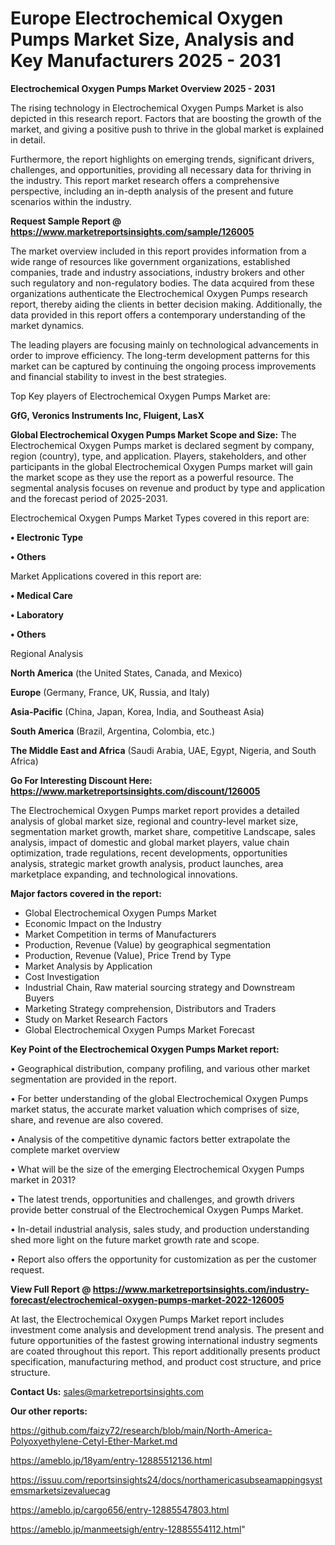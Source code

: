 # Europe Electrochemical Oxygen Pumps Market Size, Analysis and Key Manufacturers 2025 - 2031

<Strong> Electrochemical Oxygen Pumps Market Overview 2025 - 2031</strong>

The rising technology in Electrochemical Oxygen Pumps Market is also depicted in this research report. Factors that are boosting the growth of the market, and giving a positive push to thrive in the global market is explained in detail.

Furthermore, the report highlights on emerging trends, significant drivers, challenges, and opportunities, providing all necessary data for thriving in the industry. This report market research offers a comprehensive perspective, including an in-depth analysis of the present and future scenarios within the industry.

<strong>Request Sample Report @ <a href=https://www.marketreportsinsights.com/sample/126005>https://www.marketreportsinsights.com/sample/126005</a></strong>

The market overview included in this report provides information from a wide range of resources like government organizations, established companies, trade and industry associations, industry brokers and other such regulatory and non-regulatory bodies. The data acquired from these organizations authenticate the Electrochemical Oxygen Pumps research report, thereby aiding the clients in better decision making. Additionally, the data provided in this report offers a contemporary understanding of the market dynamics.

The leading players are focusing mainly on technological advancements in order to improve efficiency. The long-term development patterns for this market can be captured by continuing the ongoing process improvements and financial stability to invest in the best strategies.

Top Key players of Electrochemical Oxygen Pumps Market are:

<strong>GfG, Veronics Instruments Inc, Fluigent, LasX</strong>

<strong><b>Global Electrochemical Oxygen Pumps Market Scope and Size:</b></strong>
The Electrochemical Oxygen Pumps market is declared segment by company, region (country), type, and application. Players, stakeholders, and other participants in the global Electrochemical Oxygen Pumps market will gain the market scope as they use the report as a powerful resource. The segmental analysis focuses on revenue and product by type and application and the forecast period of 2025-2031.

Electrochemical Oxygen Pumps Market Types covered in this report are:

<strong>• Electronic Type

• Others</strong>

Market Applications covered in this report are:

<strong>• Medical Care

• Laboratory

• Others</strong> 

Regional Analysis

<strong>North America</strong> (the United States, Canada, and Mexico)

<strong>Europe</strong> (Germany, France, UK, Russia, and Italy)

<strong>Asia-Pacific</strong> (China, Japan, Korea, India, and Southeast Asia)

<strong>South America</strong> (Brazil, Argentina, Colombia, etc.)

<strong>The Middle East and Africa</strong> (Saudi Arabia, UAE, Egypt, Nigeria, and South Africa)

<strong>Go For Interesting Discount Here: <a href=https://www.marketreportsinsights.com/discount/126005>https://www.marketreportsinsights.com/discount/126005</a></strong>

The Electrochemical Oxygen Pumps market report provides a detailed analysis of global market size, regional and country-level market size, segmentation market growth, market share, competitive Landscape, sales analysis, impact of domestic and global market players, value chain optimization, trade regulations, recent developments, opportunities analysis, strategic market growth analysis, product launches, area marketplace expanding, and technological innovations.

<strong><b>Major factors covered in the report:</b></strong>
<ul>
  <li>Global Electrochemical Oxygen Pumps Market </li>
  <li>Economic Impact on the Industry</li>
  <li>Market Competition in terms of Manufacturers</li>
  <li>Production, Revenue (Value) by geographical segmentation</li>
  <li>Production, Revenue (Value), Price Trend by Type</li>
  <li>Market Analysis by Application</li>
  <li>Cost Investigation</li>
  <li>Industrial Chain, Raw material sourcing strategy and Downstream Buyers</li>
  <li>Marketing Strategy comprehension, Distributors and Traders</li>
  <li>Study on Market Research Factors</li>
  <li>Global Electrochemical Oxygen Pumps Market Forecast</li>
</ul>

<strong><b>Key Point of the Electrochemical Oxygen Pumps Market report:</b></strong>

• Geographical distribution, company profiling, and various other market segmentation are provided in the report.

• For better understanding of the global Electrochemical Oxygen Pumps market status, the accurate market valuation which comprises of size, share, and revenue are also covered.

• Analysis of the competitive dynamic factors better extrapolate the complete market overview

• What will be the size of the emerging Electrochemical Oxygen Pumps market in 2031?

• The latest trends, opportunities and challenges, and growth drivers provide better construal of the Electrochemical Oxygen Pumps Market.

• In-detail industrial analysis, sales study, and production understanding shed more light on the future market growth rate and scope.

• Report also offers the opportunity for customization as per the customer request.

<strong><b>View Full Report @ <a href=https://www.marketreportsinsights.com/industry-forecast/electrochemical-oxygen-pumps-market-2022-126005>https://www.marketreportsinsights.com/industry-forecast/electrochemical-oxygen-pumps-market-2022-126005</a></b></strong>


At last, the Electrochemical Oxygen Pumps Market report includes investment come analysis and development trend analysis. The present and future opportunities of the fastest growing international industry segments are coated throughout this report. This report additionally presents product specification, manufacturing method, and product cost structure, and price structure.

<strong>Contact Us:</strong>
sales@marketreportsinsights.com

<strong>Our other reports:</strong>

<a href=https://github.com/faizy72/research/blob/main/North-America-Polyoxyethylene-Cetyl-Ether-Market.md>https://github.com/faizy72/research/blob/main/North-America-Polyoxyethylene-Cetyl-Ether-Market.md</a>

<a href=https://ameblo.jp/18yam/entry-12885512136.html>https://ameblo.jp/18yam/entry-12885512136.html</a>

<a href=https://issuu.com/reportsinsights24/docs/northamericasubseamappingsystemsmarketsizevaluecag>https://issuu.com/reportsinsights24/docs/northamericasubseamappingsystemsmarketsizevaluecag</a>

<a href=https://ameblo.jp/cargo656/entry-12885547803.html>https://ameblo.jp/cargo656/entry-12885547803.html</a>

<a href=https://ameblo.jp/manmeetsigh/entry-12885554112.html>https://ameblo.jp/manmeetsigh/entry-12885554112.html</a>"
